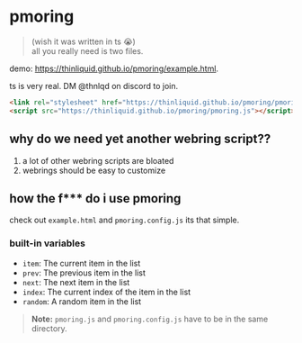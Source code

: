 # pmoring
> (wish it was written in ts :sob:)<br>
> all you really need is two files.

demo: https://thinliquid.github.io/pmoring/example.html.

ts is very real. DM @thnlqd on discord to join.
```html
<link rel="stylesheet" href="https://thinliquid.github.io/pmoring/pmoring.css" />
<script src="https://thinliquid.github.io/pmoring/pmoring.js"></script>
```
## why do we need yet another webring script??
1. a lot of other webring scripts are bloated
2. webrings should be easy to customize
## how the f*** do i use pmoring
check out `example.html` and `pmoring.config.js` its that simple.
### built-in variables
- `item`: The current item in the list
- `prev`: The previous item in the list
- `next`: The next item in the list
- `index`: The current index of the item in the list
- `random`: A random item in the list

> **Note:** `pmoring.js` and `pmoring.config.js` have to be in the same directory.